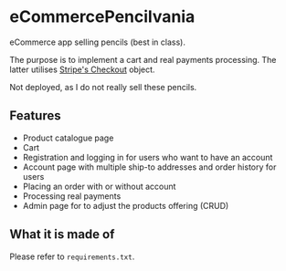 # eCommercePencilvania

eCommerce app selling pencils (best in class).

The purpose is to implement a cart and real payments processing. The latter utilises [Stripe's Checkout](https://stripe.com/docs/payments/checkout) object.

Not deployed, as I do not really sell these pencils.

## Features
* Product catalogue page
* Cart
* Registration and logging in for users who want to have an account
* Account page with multiple ship-to addresses and order history for users
* Placing an order with or without account
* Processing real payments
* Admin page for to adjust the products offering (CRUD)

## What it is made of
Please refer to `requirements.txt`.
